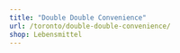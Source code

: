 ```yaml
---
title: "Double Double Convenience"
url: /toronto/double-double-convenience/
shop: Lebensmittel
---
```

